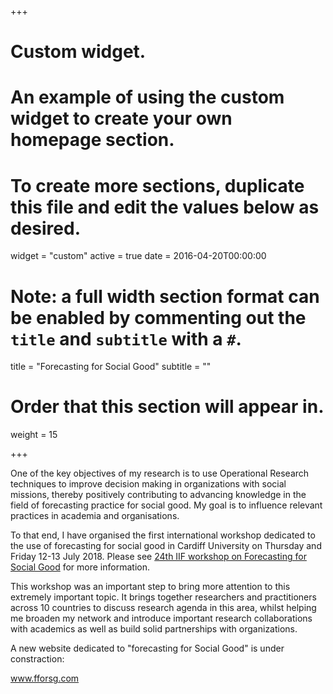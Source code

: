 +++
# Custom widget.
# An example of using the custom widget to create your own homepage section.
# To create more sections, duplicate this file and edit the values below as desired.
widget = "custom"
active = true
date = 2016-04-20T00:00:00

# Note: a full width section format can be enabled by commenting out the `title` and `subtitle` with a `#`.
title = "Forecasting for Social Good"
subtitle = ""


# Order that this section will appear in.
weight = 15



+++

One of the key objectives of my research is to use Operational Research techniques to improve decision making in organizations with social missions, thereby positively contributing to advancing knowledge in the field of forecasting practice for social good. My goal is to influence relevant practices in academia and organisations. 

To that end, I have organised the first international workshop dedicated to the use of forecasting for social good in Cardiff University on Thursday and Friday 12-13 July 2018. Please see [24th IIF workshop on Forecasting for Social Good](https://spark.adobe.com/page/hLOW4JNxQ4TIA/) for more information.


This workshop was  an important step to bring more attention to this extremely important topic. It brings together researchers and practitioners across 10 countries to discuss research agenda in this area, whilst helping me broaden my network and introduce important research collaborations with academics as well as build solid partnerships with organizations. 


A new website dedicated to "forecasting for Social Good" is under constraction:

www.fforsg.com




